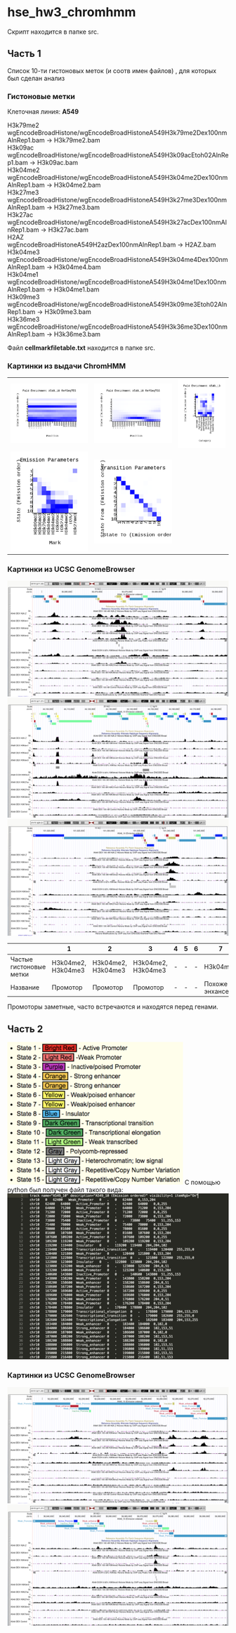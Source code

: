 # hse_hw3_chromhmm
Скрипт находится в папке src.
## Часть 1
Список 10-ти гистоновых меток (и соотв имен файлов) , для которых был сделан анализ
### Гистоновые метки
Клеточная линия: **A549**  
  
H3k79me2  
wgEncodeBroadHistone/wgEncodeBroadHistoneA549H3k79me2Dex100nmAlnRep1.bam -> H3k79me2.bam  
H3k09ac  
wgEncodeBroadHistone/wgEncodeBroadHistoneA549H3k09acEtoh02AlnRep1.bam -> H3k09ac.bam  
H3k04me2   
wgEncodeBroadHistone/wgEncodeBroadHistoneA549H3k04me2Dex100nmAlnRep1.bam -> H3k04me2.bam  
H3k27me3  
wgEncodeBroadHistone/wgEncodeBroadHistoneA549H3k27me3Dex100nmAlnRep1.bam -> H3k27me3.bam  
H3k27ac   
wgEncodeBroadHistone/wgEncodeBroadHistoneA549H3k27acDex100nmAlnRep1.bam -> H3k27ac.bam  
H2AZ   
wgEncodeBroadHistoneA549H2azDex100nmAlnRep1.bam -> H2AZ.bam  
H3k04me3   
wgEncodeBroadHistone/wgEncodeBroadHistoneA549H3k04me4Dex100nmAlnRep1.bam -> H3k04me4.bam  
H3k04me1   
wgEncodeBroadHistone/wgEncodeBroadHistoneA549H3k04me1Dex100nmAlnRep1.bam -> H3k04me1.bam  
H3k09me3  
wgEncodeBroadHistone/wgEncodeBroadHistoneA549H3k09me3Etoh02AlnRep1.bam -> H3k09me3.bam  
H3k36me3  
wgEncodeBroadHistone/wgEncodeBroadHistoneA549H3k36me3Dex100nmAlnRep1.bam -> H3k36me3.bam  

Файл **cellmarkfiletable.txt** находится в папке src.

### Картинки из выдачи ChromHMM
| | | | 
| ------------- | ------------- | ------------- |  
| ![ ](https://github.com/IlonaGA/hse_hw3_chromhmm/blob/main/images/A549_10_RefSeqTES_neighborhood.png) | ![ ](https://github.com/IlonaGA/hse_hw3_chromhmm/blob/main/images/A549_10_RefSeqTSS_neighborhood.png) | ![ ](https://github.com/IlonaGA/hse_hw3_chromhmm/blob/main/images/A549_10_overlap.png) |
| ![ ](https://github.com/IlonaGA/hse_hw3_chromhmm/blob/main/images/emissions_10.png) | ![ ](https://github.com/IlonaGA/hse_hw3_chromhmm/blob/main/images/transitions_10.png) | |



### Картинки из UCSC GenomeBrowser
![ ](https://github.com/IlonaGA/hse_hw3_chromhmm/blob/main/images/GB1.png)
![ ](https://github.com/IlonaGA/hse_hw3_chromhmm/blob/main/images/GB2.png)
![ ](https://github.com/IlonaGA/hse_hw3_chromhmm/blob/main/images/GB3.png)

| | 1 | 2 | 3 | 4 | 5 | 6 | 7 | 8 | 9 |
| ------------- | ------------- | ------------- | ------------- | ------------- |  ------------- | ------------- |  ------------- | ------------- | ------------- |   
| Частые гистоновые метки | H3k04me2, H3k04me3 | H3k04me2, H3k04me3 |H3k04me2, H3k04me3 | - | - | - | H3k04me3 | H3k04me1, H3k04me2, H3k04me3  | - |
| Название | Промотор | Промотор | Промотор | - | - | - | Похоже на энхансер | Инсулятор | - |

Промоторы заметные, часто встречаются и находятся перед генами. 

## Часть 2
<img src="https://github.com/IlonaGA/hse_hw3_chromhmm/blob/main/images/names.png" width=400>
С помощью python был получен файл такого вида:
<img src="https://github.com/IlonaGA/hse_hw3_chromhmm/blob/main/images/Data_example.png" width=600>

### Картинки из UCSC GenomeBrowser
![ ](https://github.com/IlonaGA/hse_hw3_chromhmm/blob/main/images/GB_labeled1.png)
![ ](https://github.com/IlonaGA/hse_hw3_chromhmm/blob/main/images/GB_labeled2.png)

